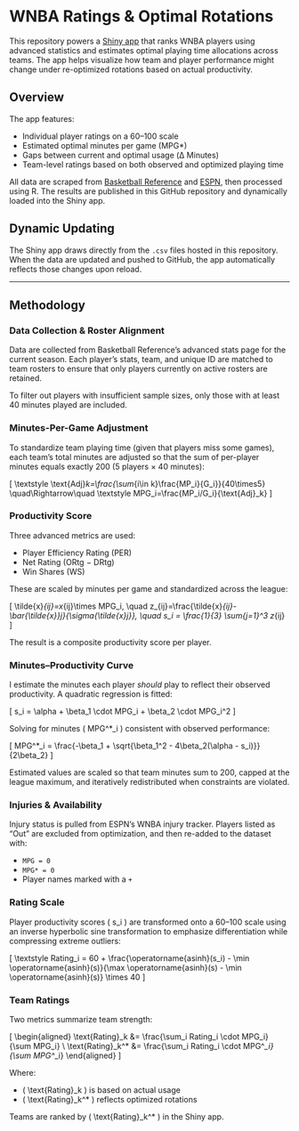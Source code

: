 # WNBA Ratings & Optimal Rotations

This repository powers a [Shiny app](https://joshmartinecon.shinyapps.io/wnba-explorer/) that ranks WNBA players using advanced statistics and estimates optimal playing time allocations across teams. The app helps visualize how team and player performance might change under re-optimized rotations based on actual productivity.

## Overview

The app features:
  
  - Individual player ratings on a 60–100 scale
  - Estimated optimal minutes per game (MPG*)
  - Gaps between current and optimal usage (Δ Minutes)
  - Team-level ratings based on both observed and optimized playing time

All data are scraped from [Basketball Reference](https://www.basketball-reference.com) and [ESPN](https://www.espn.com/wnba/injuries), then processed using R. The results are published in this GitHub repository and dynamically loaded into the Shiny app.

## Dynamic Updating

The Shiny app draws directly from the `.csv` files hosted in this repository. When the data are updated and pushed to GitHub, the app automatically reflects those changes upon reload.

---

## Methodology

### Data Collection & Roster Alignment

Data are collected from Basketball Reference’s advanced stats page for the current season. Each player’s stats, team, and unique ID are matched to team rosters to ensure that only players currently on active rosters are retained.

To filter out players with insufficient sample sizes, only those with at least 40 minutes played are included.

### Minutes-Per-Game Adjustment

To standardize team playing time (given that players miss some games), each team’s total minutes are adjusted so that the sum of per-player minutes equals exactly 200 (5 players × 40 minutes):

\[
\textstyle \text{Adj}_k=\frac{\sum_{i\in k}\frac{MP_i}{G_i}}{40\times5}
\quad\Rightarrow\quad
\textstyle MPG_i=\frac{MP_i/G_i}{\text{Adj}_k}
\]

### Productivity Score

Three advanced metrics are used:
  
  - Player Efficiency Rating (PER)
  - Net Rating (ORtg − DRtg)
  - Win Shares (WS)

These are scaled by minutes per game and standardized across the league:

\[
\tilde{x}_{ij}=x_{ij}\times MPG_i,
\quad
z_{ij}=\frac{\tilde{x}_{ij}-\bar{\tilde{x}}_j}{\sigma_{\tilde{x}_j}},
\quad
s_i = \frac{1}{3} \sum_{j=1}^3 z_{ij}
\]

The result is a composite productivity score per player.

### Minutes–Productivity Curve

I estimate the minutes each player *should* play to reflect their observed productivity. A quadratic regression is fitted:

\[
s_i = \alpha + \beta_1 \cdot MPG_i + \beta_2 \cdot MPG_i^2
\]

Solving for minutes \( MPG^*_i \) consistent with observed performance:

\[
MPG^*_i = \frac{-\beta_1 + \sqrt{\beta_1^2 - 4\beta_2(\alpha - s_i)}}{2\beta_2}
\]

Estimated values are scaled so that team minutes sum to 200, capped at the league maximum, and iteratively redistributed when constraints are violated.

### Injuries & Availability

Injury status is pulled from ESPN’s WNBA injury tracker. Players listed as “Out” are excluded from optimization, and then re-added to the dataset with:
  
  - `MPG = 0`
  - `MPG* = 0`
  - Player names marked with a `+`

### Rating Scale

Player productivity scores \( s_i \) are transformed onto a 60–100 scale using an inverse hyperbolic sine transformation to emphasize differentiation while compressing extreme outliers:

\[
\textstyle Rating_i = 60 + \frac{\operatorname{asinh}(s_i) - \min \operatorname{asinh}(s)}{\max \operatorname{asinh}(s) - \min \operatorname{asinh}(s)} \times 40
\]

### Team Ratings

Two metrics summarize team strength:

\[
\begin{aligned}
\text{Rating}_k &= \frac{\sum_i Rating_i \cdot MPG_i}{\sum MPG_i} \\
\text{Rating}_k^* &= \frac{\sum_i Rating_i \cdot MPG^*_i}{\sum MPG^*_i}
\end{aligned}
\]

Where:
  
  - \( \text{Rating}_k \) is based on actual usage
  - \( \text{Rating}_k^* \) reflects optimized rotations

Teams are ranked by \( \text{Rating}_k^* \) in the Shiny app.

